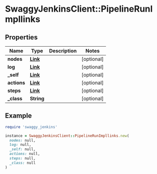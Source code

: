 # SwaggyJenkinsClient::PipelineRunImpllinks

## Properties

| Name | Type | Description | Notes |
| ---- | ---- | ----------- | ----- |
| **nodes** | [**Link**](Link.md) |  | [optional] |
| **log** | [**Link**](Link.md) |  | [optional] |
| **_self** | [**Link**](Link.md) |  | [optional] |
| **actions** | [**Link**](Link.md) |  | [optional] |
| **steps** | [**Link**](Link.md) |  | [optional] |
| **_class** | **String** |  | [optional] |

## Example

```ruby
require 'swaggy_jenkins'

instance = SwaggyJenkinsClient::PipelineRunImpllinks.new(
  nodes: null,
  log: null,
  _self: null,
  actions: null,
  steps: null,
  _class: null
)
```


